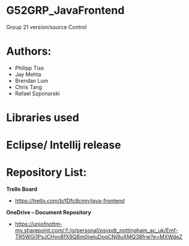 # G52GRP_JavaFrontend
Group 21 version/source Control
 
# Authors:
* Philipp Tiso
* Jay Mehta
* Brendan Lum
* Chris Tang
* Rafael Szponarski

# Libraries used

# Eclipse/ Intellij release



# Repository List:

**Trello Board**

* https://trello.com/b/fDfc8cmn/java-frontend

**OneDrive – Document Repository**

* https://uniofnottm-my.sharepoint.com/:f:/g/personal/psypdt_nottingham_ac_uk/Emf-TR5WGi1PsJCHvv8fX9QBm0jwluDoqCNj9uXMQ38frw?e=MXWdeZ
